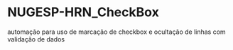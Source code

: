 # NUGESP-HRN_CheckBox
automação para uso de marcação de checkbox e ocultação de linhas com validação de dados
